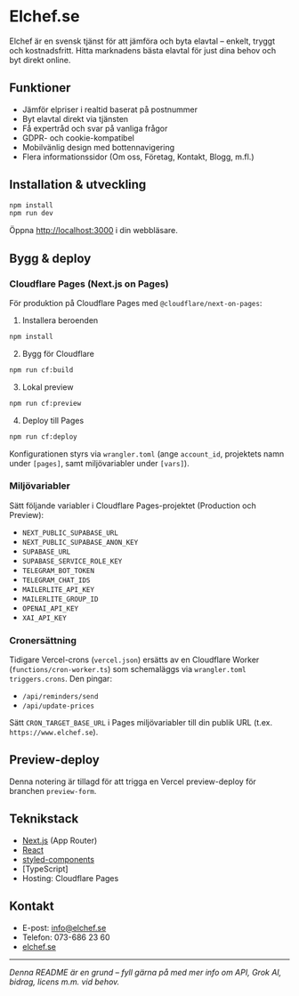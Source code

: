# Elchef.se

Elchef är en svensk tjänst för att jämföra och byta elavtal – enkelt, tryggt och kostnadsfritt. Hitta marknadens bästa elavtal för just dina behov och byt direkt online.

## Funktioner
- Jämför elpriser i realtid baserat på postnummer
- Byt elavtal direkt via tjänsten
- Få expertråd och svar på vanliga frågor
- GDPR- och cookie-kompatibel
- Mobilvänlig design med bottennavigering
- Flera informationssidor (Om oss, Företag, Kontakt, Blogg, m.fl.)

## Installation & utveckling

```bash
npm install
npm run dev
```

Öppna [http://localhost:3000](http://localhost:3000) i din webbläsare.

## Bygg & deploy

### Cloudflare Pages (Next.js on Pages)

För produktion på Cloudflare Pages med `@cloudflare/next-on-pages`:

1) Installera beroenden
```bash
npm install
```

2) Bygg för Cloudflare
```bash
npm run cf:build
```

3) Lokal preview
```bash
npm run cf:preview
```

4) Deploy till Pages
```bash
npm run cf:deploy
```

Konfigurationen styrs via `wrangler.toml` (ange `account_id`, projektets namn under `[pages]`, samt miljövariabler under `[vars]`).

### Miljövariabler
Sätt följande variabler i Cloudflare Pages-projektet (Production och Preview):
- `NEXT_PUBLIC_SUPABASE_URL`
- `NEXT_PUBLIC_SUPABASE_ANON_KEY`
- `SUPABASE_URL`
- `SUPABASE_SERVICE_ROLE_KEY`
- `TELEGRAM_BOT_TOKEN`
- `TELEGRAM_CHAT_IDS`
- `MAILERLITE_API_KEY`
- `MAILERLITE_GROUP_ID`
- `OPENAI_API_KEY`
- `XAI_API_KEY`

### Cronersättning
Tidigare Vercel-crons (`vercel.json`) ersätts av en Cloudflare Worker (`functions/cron-worker.ts`) som schemaläggs via `wrangler.toml` `triggers.crons`. Den pingar:
- `/api/reminders/send`
- `/api/update-prices`

Sätt `CRON_TARGET_BASE_URL` i Pages miljövariabler till din publik URL (t.ex. `https://www.elchef.se`).

## Preview-deploy

Denna notering är tillagd för att trigga en Vercel preview-deploy för branchen `preview-form`.

## Teknikstack
- [Next.js](https://nextjs.org/) (App Router)
- [React](https://react.dev/)
- [styled-components](https://styled-components.com/)
- [TypeScript]
- Hosting: Cloudflare Pages

## Kontakt
- E-post: info@elchef.se
- Telefon: 073-686 23 60
- [elchef.se](https://elchef.se)

---

*Denna README är en grund – fyll gärna på med mer info om API, Grok AI, bidrag, licens m.m. vid behov.*
